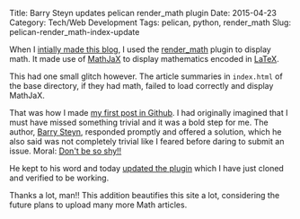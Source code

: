 Title: Barry Steyn updates pelican render_math plugin
Date: 2015-04-23
Category: Tech/Web Development
Tags: pelican, python, render_math
Slug: pelican-render_math-index-update

When I [intially made this blog]({filename}pelicanblog.md), I used the [render_math](https://github.com/barrysteyn/pelican_plugin-render_math)
plugin to display math. It made use of [MathJaX](https://www.mathjax.org/) to display mathematics encoded in [LaTeX](http://www.latex-project.org/).

This had one small glitch however. The article summaries in `index.html` of the base directory, if they had math, failed to load correctly and 
display MathJaX.

That was how I made [my first post in Github](https://github.com/barrysteyn/pelican_plugin-render_math/issues/19). I had originally imagined
that I must have missed something trivial and it was a bold step for me. The author, [Barry Steyn](https://github.com/barrysteyn), responded
promptly and offered a solution, which he also said was not completely trivial like I feared before daring to submit an issue. Moral: 
[Don't be so shy!!](http://en.wikipedia.org/wiki/Social_anxiety_disorder)

He kept to his word and today [updated the plugin](https://github.com/barrysteyn/pelican_plugin-render_math) which I have just cloned
and verified to be working.

Thanks a lot, man!! This addition beautifies this site a lot, considering the future plans to upload many more Math articles.

